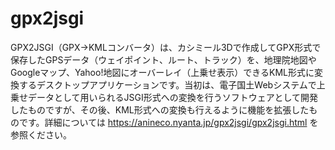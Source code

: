 # gpx2jsgi
GPX2JSGI（GPX→KMLコンバータ）は、カシミール3Dで作成してGPX形式で保存したGPSデータ（ウェイポイント、ルート、トラック）を、地理院地図やGoogleマップ、Yahoo!地図にオーバーレイ（上乗せ表示）できるKML形式に変換するデスクトップアプリケーションです。当初は、電子国土Webシステムで上乗せデータとして用いられるJSGI形式への変換を行うソフトウェアとして開発したものですが、その後、KML形式への変換も行えるように機能を拡張したものです。詳細については https://anineco.nyanta.jp/gpx2jsgi/gpx2jsgi.html を参照ください。
